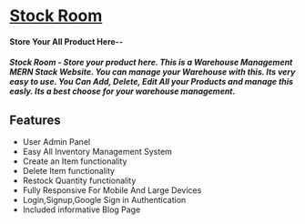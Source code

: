 # [Stock Room](https://stockroom-97369.web.app/)
#### Store Your All Product Here--
##### Stock Room - Store your product here. This is a Warehouse Management MERN Stack Website. You can manage your Warehouse with this. Its very easy to use. You Can Add, Delete, Edit All your Products and manage this easly. Its a best choose for your warehouse management.
## Features
* User Admin Panel
* Easy All Inventory Management System
* Create an Item functionality
* Delete Item functionality
* Restock Quantity functionality
* Fully Responsive For Mobile And Large Devices
* Login,Signup,Google Sign in Authentication
* Included informative Blog Page
